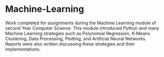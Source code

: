 # Machine-Learning
Work completed for assignments during the Machine Learning module of second Year Computer Science. This module introduced Python and many Machine Learning strategies such as Polynomial Regression, K-Means Clustering, Data Processing, Plotting, and Artificial Neural Networks. Reports were also written discussing these strategies and their implementations.
